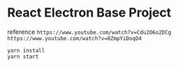 # React Electron Base Project

reference
`https://www.youtube.com/watch?v=Cdu2O6o2DCg`
`https://www.youtube.com/watch?v=8ZmpYiDoqO4`

```
yarn install
yarn start
```